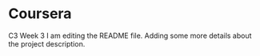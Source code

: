 # Coursera
 C3 Week 3
I am editing the README file. Adding some more details about the project description.
